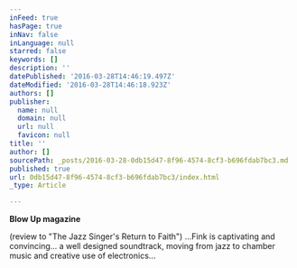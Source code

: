 ```yaml
---
inFeed: true
hasPage: true
inNav: false
inLanguage: null
starred: false
keywords: []
description: ''
datePublished: '2016-03-28T14:46:19.497Z'
dateModified: '2016-03-28T14:46:18.923Z'
authors: []
publisher:
  name: null
  domain: null
  url: null
  favicon: null
title: ''
author: []
sourcePath: _posts/2016-03-28-0db15d47-8f96-4574-8cf3-b696fdab7bc3.md
published: true
url: 0db15d47-8f96-4574-8cf3-b696fdab7bc3/index.html
_type: Article

---
```

**Blow
Up magazine**

(review to "The Jazz Singer's Return to Faith") ...Fink is
captivating and convincing... a well designed soundtrack, moving from
jazz to chamber music and creative use of electronics...